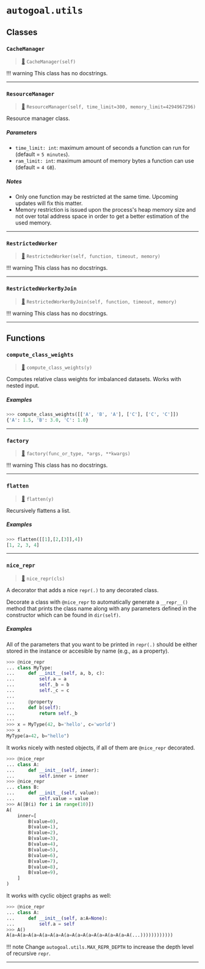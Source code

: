# `autogoal.utils`

## Classes

### `CacheManager`

> [📝](https://github.com/autogal/autogoal/blob/master/autogoal/utils/_cache.py#L87)
> `CacheManager(self)`


!!! warning
    This class has no docstrings.


---
### `ResourceManager`

> [📝](https://github.com/autogal/autogoal/blob/master/autogoal/utils/_resource.py#L9)
> `ResourceManager(self, time_limit=300, memory_limit=4294967296)`


Resource manager class.

##### Parameters

- `time_limit: int`: maximum amount of seconds a function can run for (default = `5 minutes`).
- `ram_limit: int`: maximum amount of memory bytes a function can use (default = `4 GB`).

##### Notes

- Only one function may be restricted at the same time.
  Upcoming updates will fix this matter.
- Memory restriction is issued upon the process's heap memory size and not
  over total address space in order to get a better estimation of the used memory.



---
### `RestrictedWorker`

> [📝](https://github.com/autogal/autogoal/blob/master/autogoal/utils/_process.py#L13)
> `RestrictedWorker(self, function, timeout, memory)`


!!! warning
    This class has no docstrings.


---
### `RestrictedWorkerByJoin`

> [📝](https://github.com/autogal/autogoal/blob/master/autogoal/utils/_process.py#L82)
> `RestrictedWorkerByJoin(self, function, timeout, memory)`


!!! warning
    This class has no docstrings.


---

## Functions

### `compute_class_weights`

> [📝](https://github.com/autogoal/autogoal/blob/master/autogoal/utils/__init__.py#L141)
> `compute_class_weights(y)`


Computes relative class weights for imbalanced datasets. Works with nested input.

##### Examples

```python
>>> compute_class_weights([['A', 'B', 'A'], ['C'], ['C', 'C']])
{'A': 1.5, 'B': 3.0, 'C': 1.0}

```


---
### `factory`

> [📝](https://github.com/autogoal/autogoal/blob/master/autogoal/utils/__init__.py#L160)
> `factory(func_or_type, *args, **kwargs)`


!!! warning
    This class has no docstrings.


---
### `flatten`

> [📝](https://github.com/autogoal/autogoal/blob/master/autogoal/utils/__init__.py#L123)
> `flatten(y)`


Recursively flattens a list.

##### Examples

```python
>>> flatten([[1],[2,[3]],4])
[1, 2, 3, 4]

```


---
### `nice_repr`

> [📝](https://github.com/autogoal/autogoal/blob/master/autogoal/utils/__init__.py#L11)
> `nice_repr(cls)`


A decorator that adds a nice `repr(.)` to any decorated class.

Decorate a class with `@nice_repr` to automatically generate a `__repr__()`
method that prints the class name along with any parameters defined in the
constructor which can be found in `dir(self)`.

##### Examples

All of the parameters that you want to be printed in `repr(.)` should
be either stored in the instance or accesible by name (e.g., as a property).

```python
>>> @nice_repr
... class MyType:
...     def __init__(self, a, b, c):
...         self.a = a
...         self._b = b
...         self._c = c
...
...     @property
...     def b(self):
...         return self._b
...
>>> x = MyType(42, b='hello', c='world')
>>> x
MyType(a=42, b="hello")

```

It works nicely with nested objects, if all of them are `@nice_repr` decorated.

```python
>>> @nice_repr
... class A:
...     def __init__(self, inner):
...         self.inner = inner
>>> @nice_repr
... class B:
...     def __init__(self, value):
...         self.value = value
>>> A([B(i) for i in range(10)])
A(
    inner=[
        B(value=0),
        B(value=1),
        B(value=2),
        B(value=3),
        B(value=4),
        B(value=5),
        B(value=6),
        B(value=7),
        B(value=8),
        B(value=9),
    ]
)

```

It works with cyclic object graphs as well:

```python
>>> @nice_repr
... class A:
...     def __init__(self, a:A=None):
...         self.a = self
>>> A()
A(a=A(a=A(a=A(a=A(a=A(a=A(a=A(a=A(a=A(a=A(a=A(...))))))))))))

```

!!! note
    Change `autogoal.utils.MAX_REPR_DEPTH` to increase the depth level of recursive `repr`.



---
